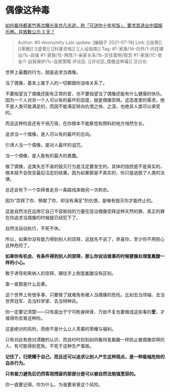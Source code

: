 # 偶像这种毒
[如何看待都美竹再次曝光吴亦凡劣迹，称「可送你十年牢饭」，要求其退出中国娱乐圈，并致歉公示 3 天？](https://www.zhihu.com/question/473026941/answer/2006231403)

> Author: #0-Anonymity
> Last update: [编辑于 2021-07-19]
> Link: [[自卑]] [[卑微]] [[虚荣]] [[科普资格]] [[人设指南]]
> Tag: #1-家族/1A-内外/1-内在建设/1c-自强 #1-家族/1E-两性/1-亲密关系/1b-交往案例/观念 #1-家族/1C-安全/1-自我保护/1c-自救策略
> 评论区: [[评论区_偶像这种毒]]
> 泛讨论:

世界上最蠢的行为，就是追求当偶像。

当了偶像，基本上属于人的一切都跟你没啥关系了。

不要指望当了偶像还能有正常的爱，也不要指望当了偶像还能有什么健康的快乐。因为一个人对另一个人可以有的最坏的态度，就是偶像崇拜。这态度里的需求，绝不是人类可能满足的，而因不能满足转向仇恨之快、之深，也绝非人类可以承受的。

而且这种险恶还有千倍万倍，在你根本不能察觉和预料的地方悄然生长。

追求当一个偶像，是人可以有的最坏的志向。

引诱人当一个偶像，是对人最坏的诅咒。

当一个偶像，是人能有的最大的愚蠢。

做了偶像，这类矢志不渝的毁灭行为是注定要发生的。具体的指控是不是真实的，根本就不会改变最后注定的结果。因为如果那是不真实的，你只是逃脱了人类的法律。

总还会有下一个崇拜者走另一条路线来做另一次刺杀。

因为“崇拜了你、祭献了你，却没有满足”的仇恨，是唯有毁灭你才能终止的。

这是自然法在运用它自己不容抵挡的力量在惩治偶像崇拜这种天然的罪，真正的罪在你追求当偶像的时候就已经犯下了。

自然法自动执行，不死不休。

所以，如果你没有能力得到别人的崇拜，这就先不说了，恭喜你，至少你不用担心这种危险了。

**如果你有机会、有条件得到别人的崇拜，那么你说话做事的时候要像处理氢氟酸一样的小心。**

敢于诱导和笑纳人的崇拜，跟往手上倒氢氟酸没有区别。

查一查那是什么后果。

这个世界上有很多事，只要做了就难免有被人当偶像的危险。比如去当领袖、去当世界冠军、去当科学家、去当特种兵。

你一定要记清楚——只有是出于宁可粉身碎骨、万劫不复也要做成这些事的**爱**，才值得你去冒这种险。

这是绝对的风险，而绝不是什么让人羡慕的荣耀与福利。

只有对此有绝对清醒的认识、而且时时刻刻如同看待氢氟酸一样防止被偶像崇拜的人，有可能得到宽免，不死于这种生产事故。

**记住了，归荣耀于自己，而且还可以追求让别人产生这种观点，是一种极端危险的自杀行为。**

**只有极力避免后仍然客观残留的那部分是可以被自然法勉强宽容的。**

你一直要记得，你为什么、为谁要来冒这个风险。
